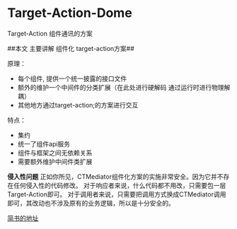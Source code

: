# Target-Action-Dome
Target-Action 组件通讯的方案


##本文 主要讲解 组件化  target-action方案##

原理：
- 每个组件, 提供一个统一披露的接口文件
- 额外的维护一个中间件的分类扩展（在此处进行硬解码 通过运行时进行物理解耦）
- 其他地方通过target-action;的方案进行交互

特点：
- 集约
- 统一了组件api服务
- 组件与框架之间无依赖关系
- 需要额外维护中间件类扩展

**侵入性问题**
正如你所见，CTMediator组件化方案的实施非常安全。因为它并不存在任何侵入性的代码修改。
对于响应者来说，什么代码都不用改，只需要包一层Target-Action即可。
对于调用者来说，只需要把调用方式换成CTMediator调用即可，其改动也不涉及原有的业务逻辑，所以是十分安全的。


[简书的地址](https://www.jianshu.com/p/596d4efbbccb)
